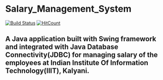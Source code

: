 # Salary_Management_System 
[![Build Status](https://travis-ci.org/prateekguptaiiitk/Salary_Management_System.svg?branch=master)](https://travis-ci.org/prateekguptaiiitk/Salary_Management_System)                   [![HitCount](http://hits.dwyl.io/https://github.com/prateekguptaiiitk/Salary_Management_System.svg)](http://hits.dwyl.io/https://github.com/prateekguptaiiitk/Salary_Management_System)


## A Java application built with Swing framework and integrated with Java Database Connectivity(JDBC) for managing salary of the employees at Indian Institute Of Information Technology(IIIT), Kalyani.
